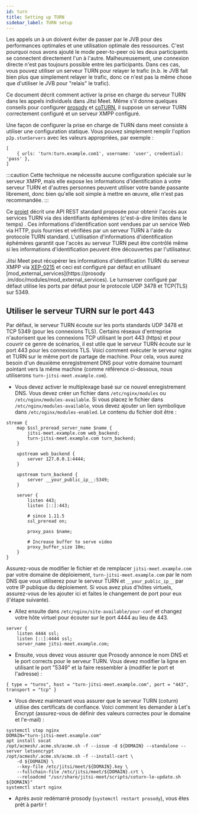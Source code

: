 ```yaml
---
id: turn
title: Setting up TURN
sidebar_label: TURN setup
---
```


Les appels un à un doivent éviter de passer par le JVB pour des performances optimales et une utilisation optimale des ressources. C'est pourquoi nous avons ajouté le mode peer-to-peer où les deux participants se connectent directement l'un à l'autre. Malheureusement, une connexion directe n'est pas toujours possible entre les participants. Dans ces cas, vous pouvez utiliser un serveur TURN pour relayer le trafic (n.b. le JVB fait bien plus que simplement relayer le trafic, donc ce n'est pas la même chose que d'utiliser le JVB pour "relais" le trafic).

Ce document décrit comment activer la prise en charge du serveur TURN dans les appels individuels dans Jitsi Meet. Même s'il donne quelques conseils pour configurer [prosody](https://prosody.im) et [coTURN](https://github.com/coturn/coturn), il suppose un serveur TURN correctement configuré et un serveur XMPP configuré.

Une façon de configurer la prise en charge de TURN dans meet consiste à utiliser une configuration statique. Vous pouvez simplement remplir l'option `p2p.stunServers` avec les valeurs appropriées, par exemple :

    [
        { urls: 'turn:turn.example.com1', username: 'user', credential: 'pass' },
    ]

:::caution
Cette technique ne nécessite aucune configuration spéciale sur le serveur XMPP, mais elle expose les informations d'identification à votre serveur TURN et d'autres personnes peuvent utiliser votre bande passante librement, donc bien qu'elle soit simple à mettre en œuvre, elle n'est pas recommandée.
:::

Ce [projet](https://tools.ietf.org/html/draft-uberti-behave-turn-rest-00) décrit une API REST standard proposée pour obtenir l'accès aux services TURN via des identifiants éphémères (c'est-à-dire limités dans le temps) . Ces informations d'identification sont vendues par un service Web via HTTP, puis fournies et vérifiées par un serveur TURN à l'aide du protocole TURN standard. L'utilisation d'informations d'identification éphémères garantit que l'accès au serveur TURN peut être contrôlé même si les informations d'identification peuvent être découvertes par l'utilisateur.

Jitsi Meet peut récupérer les informations d'identification TURN du serveur XMPP via [XEP-0215](https://xmpp.org/extensions/xep-0215.html) et ceci est configuré par défaut en utilisant [mod_external_services](https://prosody .im/doc/modules/mod_external_services). Le turnserver configuré par défaut utilise les ports par défaut pour le protocole UDP 3478 et TCP(TLS) sur 5349.

## Utiliser le serveur TURN sur le port 443

Par défaut, le serveur TURN écoute sur les ports standards UDP 3478 et TCP 5349 (pour les connexions TLS).
Certains réseaux d'entreprise n'autorisent que les connexions TCP utilisant le port 443 (https) et pour couvrir
ce genre de scénarios, il est utile que le serveur TURN écoute sur le port 443 pour les connexions TLS.
Voici comment exécuter le serveur nginx et TURN sur le même port de partage de machine. Pour cela, vous aurez besoin d'un deuxième enregistrement DNS pour votre domaine tournant pointant vers la même machine (comme référence ci-dessous, nous utiliserons `turn-jitsi-meet.example.com`).

- Vous devez activer le multiplexage basé sur ce nouvel enregistrement DNS. Vous devez créer un fichier dans `/etc/nginx/modules` ou `/etc/nginx/modules-available`. Si vous placez le fichier dans `/etc/nginx/modules-available`, vous devez ajouter un lien symbolique dans `/etc/nginx/modules-enabled`.
Le contenu du fichier doit être :
```
stream {
    map $ssl_preread_server_name $name {
        jitsi-meet.example.com web_backend;
        turn-jitsi-meet.example.com turn_backend;
    }

    upstream web_backend {
        server 127.0.0.1:4444;
    }

    upstream turn_backend {
        server __your_public_ip__:5349;
    }

    server {
        listen 443;
        listen [::]:443;

        # since 1.11.5
        ssl_preread on;

        proxy_pass $name;

        # Increase buffer to serve video
        proxy_buffer_size 10m;
    }
}
```
Assurez-vous de modifier le fichier et de remplacer `jitsi-meet.example.com` par votre domaine de déploiement, `turn-jitsi-meet.example.com` par le nom DNS que vous utiliserez pour le serveur TURN et `__your_public_ip__` par votre IP publique du déploiement.
Si vous avez plus d'hôtes virtuels, assurez-vous de les ajouter ici et faites le changement de port pour eux (l'étape suivante).

- Allez ensuite dans `/etc/nginx/site-available/your-conf` et changez votre hôte virtuel pour écouter sur le port 4444 au lieu de 443.
```
server {
    listen 4444 ssl;
    listen [::]:4444 ssl;
    server_name jitsi-meet.example.com;
```

- Ensuite, vous devez vous assurer que Prosody annonce le nom DNS et le port corrects pour le serveur TURN. Vous devez modifier la ligne en utilisant le port "5349" et la faire ressembler à (modifier le port et l'adresse) :
```
{ type = "turns", host = "turn-jitsi-meet.example.com", port = "443", transport = "tcp" }
```
- Vous devez maintenant vous assurer que le serveur TURN (coturn) utilise des certificats de confiance. Voici comment les demander à Let's Encrypt (assurez-vous de définir des valeurs correctes pour le domaine et l'e-mail) :
```
systemctl stop nginx
DOMAIN="turn-jitsi-meet.example.com"
apt install socat
/opt/acmesh/.acme.sh/acme.sh -f --issue -d ${DOMAIN} --standalone --server letsencrypt
/opt/acmesh/.acme.sh/acme.sh -f --install-cert \
    -d ${DOMAIN} \
    --key-file /etc/jitsi/meet/${DOMAIN}.key \
    --fullchain-file /etc/jitsi/meet/${DOMAIN}.crt \
    --reloadcmd "/usr/share/jitsi-meet/scripts/coturn-le-update.sh ${DOMAIN}"
systemctl start nginx
``` 
- Après avoir redémarré prosody (`systemctl restart prosody`), vous êtes prêt à partir !
